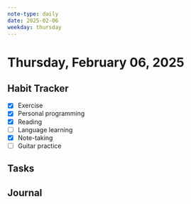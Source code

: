 ```yaml
---
note-type: daily
date: 2025-02-06
weekday: thursday
---
```


# Thursday, February 06, 2025

## Habit Tracker

- [x] Exercise
- [x] Personal programming
- [x] Reading
- [ ] Language learning
- [x] Note-taking
- [ ] Guitar practice

## Tasks

## Journal
